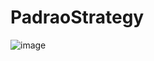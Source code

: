 # PadraoStrategy
 ![image](https://github.com/user-attachments/assets/0831eaf0-f6da-4e2d-bba3-6ad6d9e5069c)

